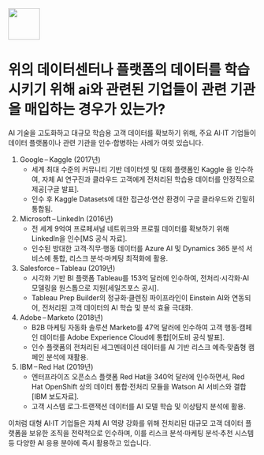 <img src="https://r2cdn.perplexity.ai/pplx-full-logo-primary-dark%402x.png" style="height:64px;margin-right:32px"/>

# 위의 데이터센터나 플랫폼의 데이터를 학습시키기 위해 ai와 관련된 기업들이 관련 기관을 매입하는 경우가 있는가?

AI 기술을 고도화하고 대규모 학습용 고객 데이터를 확보하기 위해, 주요 AI·IT 기업들이 데이터 플랫폼이나 관련 기관을 인수·합병하는 사례가 여럿 있습니다.

1. Google – Kaggle (2017년)
    - 세계 최대 수준의 커뮤니티 기반 데이터셋 및 대회 플랫폼인 Kaggle 을 인수하여, 자체 AI 연구진과 클라우드 고객에게 전처리된 학습용 데이터를 안정적으로 제공[구글 발표].
    - 인수 후 Kaggle Datasets에 대한 접근성·연산 환경이 구글 클라우드와 긴밀히 통합됨.
2. Microsoft – LinkedIn (2016년)
    - 전 세계 9억여 프로페셔널 네트워크와 프로필 데이터를 확보하기 위해 LinkedIn을 인수[MS 공식 자료].
    - 인수된 방대한 고객·직무·행동 데이터를 Azure AI 및 Dynamics 365 분석 서비스에 통합, 리스크 분석·마케팅 최적화에 활용.
3. Salesforce – Tableau (2019년)
    - 시각화 기반 BI 플랫폼 Tableau를 153억 달러에 인수하여, 전처리·시각화·AI 모델링을 원스톱으로 지원[세일즈포스 공시].
    - Tableau Prep Builder의 정규화·클렌징 파이프라인이 Einstein AI와 연동되어, 전처리된 고객 데이터의 AI 학습 및 분석 효율 극대화.
4. Adobe – Marketo (2018년)
    - B2B 마케팅 자동화 솔루션 Marketo를 47억 달러에 인수하여 고객 행동·캠페인 데이터를 Adobe Experience Cloud에 통합[어도비 공식 발표].
    - 인수 플랫폼의 전처리된 세그멘테이션 데이터를 AI 기반 리스크 예측·맞춤형 캠페인 분석에 재활용.
5. IBM – Red Hat (2019년)
    - 엔터프라이즈 오픈소스 플랫폼 Red Hat을 340억 달러에 인수하면서, Red Hat OpenShift 상의 데이터 통합·전처리 모듈을 Watson AI 서비스와 결합[IBM 보도자료].
    - 고객 시스템 로그·트랜잭션 데이터를 AI 모델 학습 및 이상탐지 분석에 활용.

이처럼 대형 AI·IT 기업들은 자체 AI 역량 강화를 위해 전처리된 대규모 고객 데이터 플랫폼을 보유한 조직을 전략적으로 인수하며, 이를 리스크 분석·마케팅 분석·추천 시스템 등 다양한 AI 응용 분야에 즉시 활용하고 있습니다.

